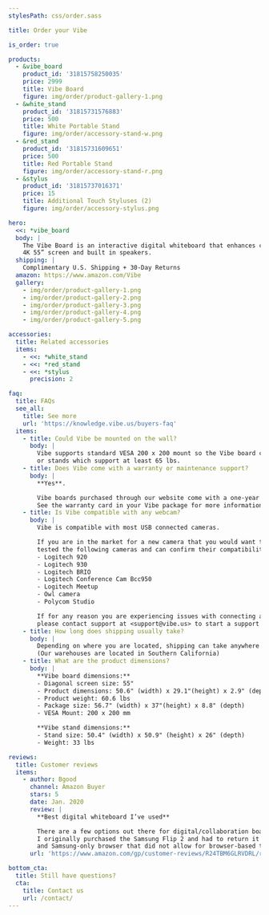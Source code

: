 ```yaml
---
stylesPath: css/order.sass

title: Order your Vibe

is_order: true

products:
  - &vibe_board
    product_id: '31815758250035'
    price: 2999
    title: Vibe Board
    figure: img/order/product-gallery-1.png
  - &white_stand
    product_id: '31815731576883'
    price: 500
    title: White Portable Stand
    figure: img/order/accessory-stand-w.png
  - &red_stand
    product_id: '31815731609651'
    price: 500
    title: Red Portable Stand
    figure: img/order/accessory-stand-r.png
  - &stylus
    product_id: '31815737016371'
    price: 15
    title: Additional Touch Styluses (2)
    figure: img/order/accessory-stylus.png

hero:
  <<: *vibe_board
  body: |
    The Vibe Board is an interactive digital whiteboard that enhances collaboration with a
    4K 55” screen and built in speakers.
  shipping: |
    Complimentary U.S. Shipping + 30-Day Returns
  amazon: https://www.amazon.com/Vibe
  gallery:
    - img/order/product-gallery-1.png
    - img/order/product-gallery-2.png
    - img/order/product-gallery-3.png
    - img/order/product-gallery-4.png
    - img/order/product-gallery-5.png

accessories:
  title: Related accessories
  items:
    - <<: *white_stand
    - <<: *red_stand
    - <<: *stylus
      precision: 2

faq:
  title: FAQs
  see_all:
    title: See more
    url: 'https://knowledge.vibe.us/buyers-faq'
  items:
    - title: Could Vibe be mounted on the wall?
      body: |
        Vibe supports standard VESA 200 x 200 mount so the Vibe board can be installed on any compatible wall mounts
        or stands which support at least 65 lbs.
    - title: Does Vibe come with a warranty or maintenance support?
      body: |
        **Yes**.

        Vibe boards purchased through our website come with a one-year warranty.
        See the warranty card in your Vibe package for more information.
    - title: Is Vibe compatible with any webcam?
      body: |
        Vibe is compatible with most USB connected cameras.

        If you are in the market for a new camera that you would want to use with your Vibe board, our team has
        tested the following cameras and can confirm their compatibility with Vibe.
        - Logitech 920
        - Logitech 930
        - Logitech BRIO
        - Logitech Conference Cam Bcc950
        - Logitech Meetup
        - Owl camera
        - Polycom Studio 

        If for any reason you are experiencing issues with connecting a camera or webcam to your Vibe board,
        please contact support at <support@vibe.us> to start a support ticket.
    - title: How long does shipping usually take?
      body: |
        Depending on where you are located, shipping can take anywhere from 3-5 business days.
        (Our warehouses are located in Southern California)
    - title: What are the product dimensions?
      body: |
        **Vibe board dimensions:**
        - Diagonal screen size: 55"
        - Product dimensions: 50.6" (width) x 29.1"(height) x 2.9" (depth)
        - Product weight: 60.6 lbs
        - Package size: 56.7" (width) x 37"(height) x 8.8" (depth)
        - VESA Mount: 200 x 200 mm

        **Vibe stand dimensions:**
        - Stand size: 50.4" (width) x 50.9" (height) x 26" (depth)
        - Weight: 33 lbs

reviews:
  title: Customer reviews
  items:
    - author: Bgood
      channel: Amazon Buyer
      stars: 5
      date: Jan. 2020
      review: |
        **Best digital whiteboard I’ve used**

        There are a few options out there for digital/collaboration boards.
        I originally purchased the Samsung Flip 2 and had to return it due to its lack of cloud collaboration
        and Samsung-only browser that did not allow for browser-based tools...
      url: 'https://www.amazon.com/gp/customer-reviews/R24TBM6GLRVDRL/ref=cm_cr_dp_d_rvw_ttl?ie=UTF8&ASIN=B081LPL772'

bottom_cta:
  title: Still have questions?
  cta:
    title: Contact us
    url: /contact/
---
```

